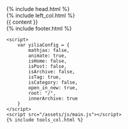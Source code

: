 <!DOCTYPE html>
<html lang="en">
<head>
	{% include head.html %}
</head>
<body>
	<div id="container">
		{% include left_col.html %}
		<div class="right-col mid-col">
			<div class="right-wrap">
				{{ content }}
			</div>
			{% include footer.html %}
		</div>
	</div>

	<script>
		var yiliaConfig = {
			mathjax: false,
			animate: true,
			isHome: false,
			isPost: false,
			isArchive: false,
			isTag: true,
			isCategory: false,
			open_in_new: true,
			root: "/",
			innerArchive: true
		}
	</script>
	<script src="/assets/js/main.js"></script>
	{% include tools_col.html %}
</body>
</html>
